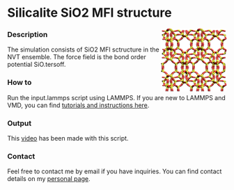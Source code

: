 # Silicalite SiO2 MFI structure 

<img align="right" width="30%" src="silicalite.jpeg">

### Description

The simulation consists of SiO2 MFI sctructure in the NVT ensemble. The force field is the bond order potential SiO.tersoff.

### How to

Run the input.lammps script using LAMMPS. If you are new to LAMMPS and VMD, you can find [tutorials and instructions here](https://lammpstutorials.github.io/).

### Output

This [video](https://www.youtube.com/watch?v=hyj0vCOnzJA) has been made with this script.

### Contact

Feel free to contact me by email if you have inquiries. You can find contact details on my [personal page](https://simongravelle.github.io/).
